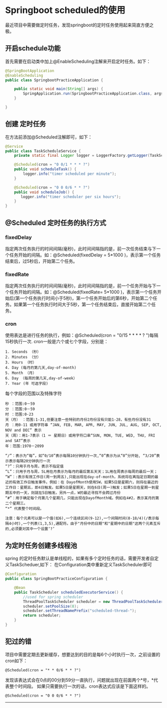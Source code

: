 # Springboot scheduled的使用
最近项目中需要做定时任务，发现springboot的定时任务使用起来简直方便之极。
## 开启schedule功能
首先需要在启动类中加上@EnableScheduling注解来开启定时任务。如下：
```java
@SpringBootApplication
@EnableScheduling
public class SpringbootPracticeApplication {

	public static void main(String[] args) {
		SpringApplication.run(SpringbootPracticeApplication.class, args);
	}

}
```

## 创建 定时任务
在方法前添加@Scheduled注解即可，如下：
```java
@Service
public class TaskScheduleService {
    private static final Logger logger = LoggerFactory.getLogger(TaskScheduleService.class);

    @Scheduled(cron = "0 0/1 * * * ?")
    public void scheduleTask() {
        logger.info("timer scheduled per minute");
    }

    @Scheduled(cron = "0 0 0/6 * * ?")
    public void scheduleJob() {
       logger.info("timer scheduler per six hours");
    }
}
```

## @Scheduled 定时任务的执行方式
### fixedDelay
指定两次任务执行的时间间隔(毫秒)，此时间间隔指的是，前一次任务结束与下一个任务开始的间隔。如：@Scheduled(fixedDelay = 5*1000 )，表示第一个任务结束后，过5秒后，开始第二个任务。
### fixedRate
指定两次任务执行的时间间隔(毫秒)，此时间间隔指的是，前一个任务开始与下一个任务开始的间隔。如：@Scheduled(fixedRate= 5*1000 )，表示第一个任务开始后(第一个任务执行时间小于5秒)，第一个任务开始后的第6秒，开始第二个任务。如果第一个任务执行时间大于5秒，第一个任务结束后，直接开始第二个任务。
### cron
使用表达是进行任务的执行，例如：@Scheduled(cron = "0/15 * * * * ? ")每隔15秒执行一次.
cron一般是六个或七个字段，分别是：
```
1. Seconds （秒） 
2. Minutes （分） 
3. Hours （时） 
4. Day (每月的第几天,day-of-month) 
5. Month （月） 
6. Day （每周的第几天,day-of-week） 
7. Year (年 可选字段)
```

每个字段的范围以及特殊字符
```
秒 ：范围:0－59 
分 ：范围:0－59
时 ：范围:0-23
天（月） ：范围:1-31,但要注意一些特别的月份2月份没有只能1-28，有些月份没有31
月 ：用0-11 或用字符串 “JAN, FEB, MAR, APR, MAY, JUN, JUL, AUG, SEP, OCT, NOV and DEC” 表示
天（周）：用1-7表示（1 ＝ 星期日）或用字符口串“SUN, MON, TUE, WED, THU, FRI and SAT”表示
年：范围:1970－2099
 
“/”：表示为“每”，如“0/10”表示每隔10分钟执行一次,“0”表示为从“0”分开始, “3/20”表示表示每隔20分钟执行一次
“?”：只用于月与周，表示不指定值
“L”：只用于月与周，5L用在月表示为每月的最后第五天天；1L用在周表示每周的最后一天；
“W”：:表示有效工作日(周一到周五),只能出现在day-of-month，系统将在离指定日期的最近的有效工作日触发事件。例如：在 DayofMonth使用5W，如果5日是星期六，则将在最近的工作日：星期五，即4日触发。如果5日是星期天，则在6日(周一)触发；如果5日在星期一到星期五中的一天，则就在5日触发。另外一点，W的最近寻找不会跨过月份 
“#”：用于确定每个月第几个星期几，只能出现在DayofMonth域。例如在4#2，表示某月的第二个星期三。
“*” 代表整个时间段。
 
注意：每个元素可以是一个值(如6),一个连续区间(9-12),一个间隔时间(8-18/4)(/表示每隔4小时),一个列表(1,3,5),通配符。由于"月份中的日期"和"星期中的日期"这两个元素互斥的,必须要对其中一个设置‘?’
```

## 为定时任务创建多线程池
spring 的定时任务默认是单线程的，如果有多个定时任务的话，需要开发者自定义TaskScheduer,如下：
在Configuration类中重新定义TaskScheduler即可
```java
@Configuration
public class SpringBootPracticeConfiguration {

    @Bean
    public TaskScheduler scheduledExecutorService() {
        //used for spring scheduler
        ThreadPoolTaskScheduler scheduler = new ThreadPoolTaskScheduler();
        scheduler.setPoolSize(8);
        scheduler.setThreadNamePrefix("scheduled-thread-");
        return scheduler;
    }
}
```

## 犯过的错
项目中需要定期去更新缓存，想要达到的目的是每6个小时执行一次，之前设置的cron如下：
```
@Scheduled(cron = "* * 0/6 * * ?")
```
发现该表达式会在0点的00分到59分一直执行，问题就出现在前面两个*号，*代表整个时间段。
如果只需要执行一次的话，cron表达式应该是下面这样的。
```
@Scheduled(cron = "0 0 0/6 * * ?")
```
---
